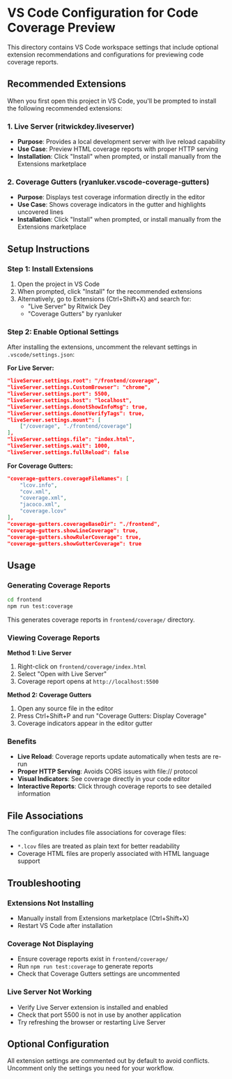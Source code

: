 # VS Code Configuration for Code Coverage Preview

This directory contains VS Code workspace settings that include optional extension recommendations and configurations for previewing code coverage reports.

## Recommended Extensions

When you first open this project in VS Code, you'll be prompted to install the following recommended extensions:

### 1. Live Server (ritwickdey.liveserver)
- **Purpose**: Provides a local development server with live reload capability
- **Use Case**: Preview HTML coverage reports with proper HTTP serving
- **Installation**: Click "Install" when prompted, or install manually from the Extensions marketplace

### 2. Coverage Gutters (ryanluker.vscode-coverage-gutters)
- **Purpose**: Displays test coverage information directly in the editor
- **Use Case**: Shows coverage indicators in the gutter and highlights uncovered lines
- **Installation**: Click "Install" when prompted, or install manually from the Extensions marketplace

## Setup Instructions

### Step 1: Install Extensions
1. Open the project in VS Code
2. When prompted, click "Install" for the recommended extensions
3. Alternatively, go to Extensions (Ctrl+Shift+X) and search for:
   - "Live Server" by Ritwick Dey
   - "Coverage Gutters" by ryanluker

### Step 2: Enable Optional Settings
After installing the extensions, uncomment the relevant settings in `.vscode/settings.json`:

**For Live Server:**
```json
"liveServer.settings.root": "/frontend/coverage",
"liveServer.settings.CustomBrowser": "chrome",
"liveServer.settings.port": 5500,
"liveServer.settings.host": "localhost",
"liveServer.settings.donotShowInfoMsg": true,
"liveServer.settings.donotVerifyTags": true,
"liveServer.settings.mount": [
    ["/coverage", "./frontend/coverage"]
],
"liveServer.settings.file": "index.html",
"liveServer.settings.wait": 1000,
"liveServer.settings.fullReload": false
```

**For Coverage Gutters:**
```json
"coverage-gutters.coverageFileNames": [
    "lcov.info",
    "cov.xml",
    "coverage.xml",
    "jacoco.xml",
    "coverage.lcov"
],
"coverage-gutters.coverageBaseDir": "./frontend",
"coverage-gutters.showLineCoverage": true,
"coverage-gutters.showRulerCoverage": true,
"coverage-gutters.showGutterCoverage": true
```

## Usage

### Generating Coverage Reports
```bash
cd frontend
npm run test:coverage
```

This generates coverage reports in `frontend/coverage/` directory.

### Viewing Coverage Reports

**Method 1: Live Server**
1. Right-click on `frontend/coverage/index.html`
2. Select "Open with Live Server"
3. Coverage report opens at `http://localhost:5500`

**Method 2: Coverage Gutters**
1. Open any source file in the editor
2. Press Ctrl+Shift+P and run "Coverage Gutters: Display Coverage"
3. Coverage indicators appear in the editor gutter

### Benefits

- **Live Reload**: Coverage reports update automatically when tests are re-run
- **Proper HTTP Serving**: Avoids CORS issues with file:// protocol
- **Visual Indicators**: See coverage directly in your code editor
- **Interactive Reports**: Click through coverage reports to see detailed information

## File Associations

The configuration includes file associations for coverage files:
- `*.lcov` files are treated as plain text for better readability
- Coverage HTML files are properly associated with HTML language support

## Troubleshooting

### Extensions Not Installing
- Manually install from Extensions marketplace (Ctrl+Shift+X)
- Restart VS Code after installation

### Coverage Not Displaying
- Ensure coverage reports exist in `frontend/coverage/`
- Run `npm run test:coverage` to generate reports
- Check that Coverage Gutters settings are uncommented

### Live Server Not Working
- Verify Live Server extension is installed and enabled
- Check that port 5500 is not in use by another application
- Try refreshing the browser or restarting Live Server

## Optional Configuration

All extension settings are commented out by default to avoid conflicts. Uncomment only the settings you need for your workflow.
